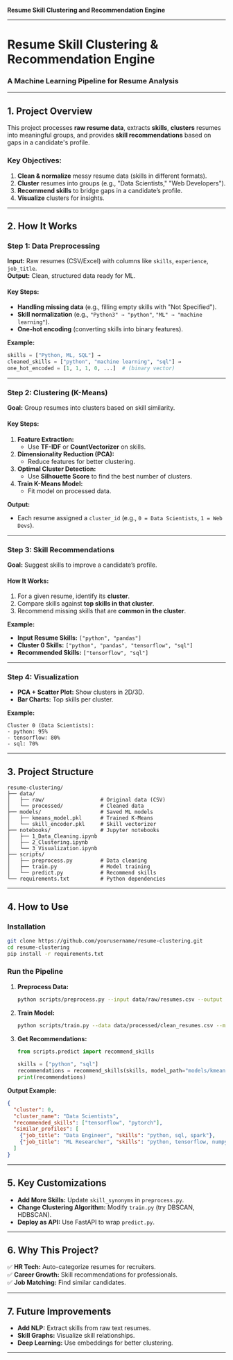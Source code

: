 **Resume Skill Clustering and Recommendation Engine** 

---

# **Resume Skill Clustering & Recommendation Engine**
### **A Machine Learning Pipeline for Resume Analysis**

---

## **1. Project Overview**
This project processes **raw resume data**, extracts **skills**, **clusters** resumes into meaningful groups, and provides **skill recommendations** based on gaps in a candidate's profile.

### **Key Objectives:**
1. **Clean & normalize** messy resume data (skills in different formats).
2. **Cluster** resumes into groups (e.g., "Data Scientists," "Web Developers").
3. **Recommend skills** to bridge gaps in a candidate’s profile.
4. **Visualize** clusters for insights.

---

## **2. How It Works**
### **Step 1: Data Preprocessing**
**Input:** Raw resumes (CSV/Excel) with columns like `skills`, `experience`, `job_title`.  
**Output:** Clean, structured data ready for ML.

#### **Key Steps:**
- **Handling missing data** (e.g., filling empty skills with "Not Specified").
- **Skill normalization** (e.g., `"Python3" → "python"`, `"ML" → "machine learning"`).
- **One-hot encoding** (converting skills into binary features).

**Example:**
```python
skills = ["Python, ML, SQL"] → 
cleaned_skills = ["python", "machine learning", "sql"] → 
one_hot_encoded = [1, 1, 1, 0, ...]  # (binary vector)
```

---

### **Step 2: Clustering (K-Means)**
**Goal:** Group resumes into clusters based on skill similarity.

#### **Key Steps:**
1. **Feature Extraction:**  
   - Use **TF-IDF** or **CountVectorizer** on skills.
2. **Dimensionality Reduction (PCA):**  
   - Reduce features for better clustering.
3. **Optimal Cluster Detection:**  
   - Use **Silhouette Score** to find the best number of clusters.
4. **Train K-Means Model:**  
   - Fit model on processed data.

**Output:**  
- Each resume assigned a `cluster_id` (e.g., `0 = Data Scientists`, `1 = Web Devs`).

---

### **Step 3: Skill Recommendations**
**Goal:** Suggest skills to improve a candidate’s profile.

#### **How It Works:**
1. For a given resume, identify its **cluster**.
2. Compare skills against **top skills in that cluster**.
3. Recommend missing skills that are **common in the cluster**.

**Example:**
- **Input Resume Skills:** `["python", "pandas"]`  
- **Cluster 0 Skills:** `["python", "pandas", "tensorflow", "sql"]`  
- **Recommended Skills:** `["tensorflow", "sql"]`  

---

### **Step 4: Visualization**
- **PCA + Scatter Plot:** Show clusters in 2D/3D.
- **Bar Charts:** Top skills per cluster.

**Example:**
```
Cluster 0 (Data Scientists):
- python: 95%
- tensorflow: 80%
- sql: 70%
```

---

## **3. Project Structure**
```
resume-clustering/
├── data/
│   ├── raw/                  # Original data (CSV)
│   └── processed/            # Cleaned data
├── models/                   # Saved ML models
│   ├── kmeans_model.pkl      # Trained K-Means
│   └── skill_encoder.pkl     # Skill vectorizer
├── notebooks/                # Jupyter notebooks
│   ├── 1_Data_Cleaning.ipynb
│   ├── 2_Clustering.ipynb
│   └── 3_Visualization.ipynb
├── scripts/
│   ├── preprocess.py         # Data cleaning
│   ├── train.py              # Model training
│   └── predict.py            # Recommend skills
└── requirements.txt          # Python dependencies
```

---

## **4. How to Use**
### **Installation**
```bash
git clone https://github.com/yourusername/resume-clustering.git
cd resume-clustering
pip install -r requirements.txt
```

### **Run the Pipeline**
1. **Preprocess Data:**
   ```bash
   python scripts/preprocess.py --input data/raw/resumes.csv --output data/processed/clean_resumes.csv
   ```
2. **Train Model:**
   ```bash
   python scripts/train.py --data data/processed/clean_resumes.csv --model models/kmeans_model.pkl
   ```
3. **Get Recommendations:**
   ```python
   from scripts.predict import recommend_skills
  
   skills = ["python", "sql"]
   recommendations = recommend_skills(skills, model_path="models/kmeans_model.pkl")
   print(recommendations)
   ```

**Output Example:**
```json
{
  "cluster": 0,
  "cluster_name": "Data Scientists",
  "recommended_skills": ["tensorflow", "pytorch"],
  "similar_profiles": [
    {"job_title": "Data Engineer", "skills": "python, sql, spark"},
    {"job_title": "ML Researcher", "skills": "python, tensorflow, numpy"}
  ]
}
```

---

## **5. Key Customizations**
- **Add More Skills:** Update `skill_synonyms` in `preprocess.py`.
- **Change Clustering Algorithm:** Modify `train.py` (try DBSCAN, HDBSCAN).
- **Deploy as API:** Use FastAPI to wrap `predict.py`.

---

## **6. Why This Project?**
✅ **HR Tech:** Auto-categorize resumes for recruiters.  
✅ **Career Growth:** Skill recommendations for professionals.  
✅ **Job Matching:** Find similar candidates.  

---

## **7. Future Improvements**
- **Add NLP:** Extract skills from raw text resumes.
- **Skill Graphs:** Visualize skill relationships.
- **Deep Learning:** Use embeddings for better clustering.

---

